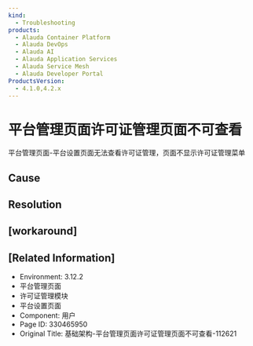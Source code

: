 ```yaml
---
kind:
  - Troubleshooting
products:
  - Alauda Container Platform
  - Alauda DevOps
  - Alauda AI
  - Alauda Application Services
  - Alauda Service Mesh
  - Alauda Developer Portal
ProductsVersion:
  - 4.1.0,4.2.x
---
```

<!-- A type of document that involves encountering a fault, diagnosing it, performing root cause analysis, and providing solutions. -->

# 平台管理页面许可证管理页面不可查看

平台管理页面-平台设置页面无法查看许可证管理，页面不显示许可证管理菜单

## Cause

## Resolution

## [workaround]

## [Related Information]
- Environment: 3.12.2
- 平台管理页面
- 许可证管理模块
- 平台设置页面
- Component: 用户
- Page ID: 330465950
- Original Title: 基础架构-平台管理页面许可证管理页面不可查看-112621
